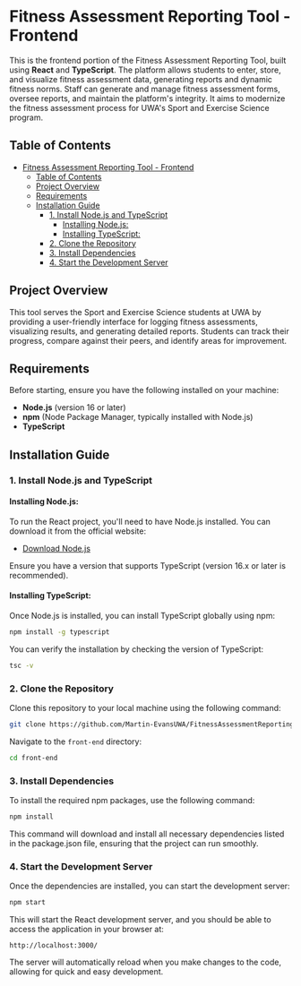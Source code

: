 # Fitness Assessment Reporting Tool - Frontend

This is the frontend portion of the Fitness Assessment Reporting Tool, built using **React** and **TypeScript**. The platform allows students to enter, store, and visualize fitness assessment data, generating reports and dynamic fitness norms. Staff can generate and manage fitness assessment forms, oversee reports, and maintain the platform's integrity. It aims to modernize the fitness assessment process for UWA's Sport and Exercise Science program.

## Table of Contents

-   [Fitness Assessment Reporting Tool - Frontend](#fitness-assessment-reporting-tool---frontend)
    -   [Table of Contents](#table-of-contents)
    -   [Project Overview](#project-overview)
    -   [Requirements](#requirements)
    -   [Installation Guide](#installation-guide)
        -   [1. Install Node.js and TypeScript](#1-install-nodejs-and-typescript)
            -   [Installing Node.js:](#installing-nodejs)
            -   [Installing TypeScript:](#installing-typescript)
        -   [2. Clone the Repository](#2-clone-the-repository)
        -   [3. Install Dependencies](#3-install-dependencies)
        -   [4. Start the Development Server](#4-start-the-development-server)

## Project Overview

This tool serves the Sport and Exercise Science students at UWA by providing a user-friendly interface for logging fitness assessments, visualizing results, and generating detailed reports. Students can track their progress, compare against their peers, and identify areas for improvement.

## Requirements

Before starting, ensure you have the following installed on your machine:

-   **Node.js** (version 16 or later)
-   **npm** (Node Package Manager, typically installed with Node.js)
-   **TypeScript**

## Installation Guide

### 1. Install Node.js and TypeScript

#### Installing Node.js:

To run the React project, you'll need to have Node.js installed. You can download it from the official website:

-   [Download Node.js](https://nodejs.org/en)

Ensure you have a version that supports TypeScript (version 16.x or later is recommended).

#### Installing TypeScript:

Once Node.js is installed, you can install TypeScript globally using npm:

```bash
npm install -g typescript

```

You can verify the installation by checking the version of TypeScript:

```bash
tsc -v
```

### 2. Clone the Repository

Clone this repository to your local machine using the following command:

```bash
git clone https://github.com/Martin-EvansUWA/FitnessAssessmentReportingTool.git
```

Navigate to the `front-end` directory:

```bash
cd front-end
```

### 3. Install Dependencies

To install the required npm packages, use the following command:

```bash
npm install
```

This command will download and install all necessary dependencies listed in the package.json file, ensuring that the project can run smoothly.

### 4. Start the Development Server

Once the dependencies are installed, you can start the development server:

```bash
npm start
```

This will start the React development server, and you should be able to access the application in your browser at:

```
http://localhost:3000/
```

The server will automatically reload when you make changes to the code, allowing for quick and easy development.

